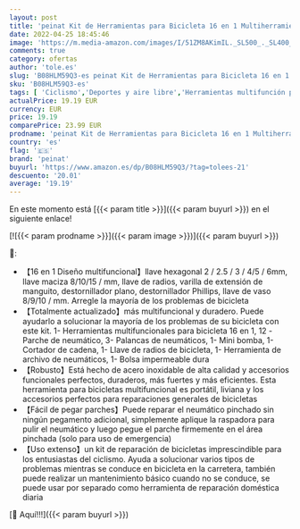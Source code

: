 ```yaml
---
layout: post
title: 'peinat Kit de Herramientas para Bicicleta 16 en 1 Multiherramienta Bicicleta  Reparación de Pinchazos Bicicleta  Herramientas Bicicleta Cadena  para MTB Bicicleta Carretera  Bicicleta Montaña'
date: 2022-04-25 18:45:46
image: 'https://m.media-amazon.com/images/I/51ZM8AKimIL._SL500_._SL400_.jpg'
comments: true
category: ofertas
author: 'tole.es'
slug: 'B08HLM59Q3-es peinat Kit de Herramientas para Bicicleta 16 en 1...'
sku: 'B08HLM59Q3-es'
tags: [ 'Ciclismo','Deportes y aire libre','Herramientas multifunción para bicicletas','Herramientas y equipo para bicicletas','Ropa y equipo para deportes','bicicleta','peinat','🇪🇸', ]
actualPrice: 19.19 EUR
currency: EUR
price: 19.19
comparePrice: 23.99 EUR
prodname: 'peinat Kit de Herramientas para Bicicleta 16 en 1 Multiherramienta Bicicleta  Reparación de Pinchazos Bicicleta  Herramientas Bicicleta Cadena  para MTB Bicicleta Carretera  Bicicleta Montaña'
country: 'es'
flag: '🇪🇸'
brand: 'peinat'
buyurl: 'https://www.amazon.es/dp/B08HLM59Q3/?tag=tolees-21'
descuento: '20.01'
average: '19.19'
---
```


En este momento está [{{< param title >}}]({{< param buyurl >}}) en el siguiente enlace!

[![{{< param prodname >}}]({{< param image >}})]({{< param buyurl >}})

🔎:

- 【16 en 1 Diseño multifuncional】llave hexagonal 2 / 2.5 / 3 / 4/5 / 6mm, llave maciza 8/10/15 / mm, llave de radios, varilla de extensión de manguito, destornillador plano, destornillador Phillips, llave de vaso 8/9/10 / mm. Arregle la mayoría de los problemas de bicicleta
- 【Totalmente actualizado】más multifuncional y duradero. Puede ayudarlo a solucionar la mayoría de los problemas de su bicicleta con este kit. 1- Herramientas multifuncionales para bicicleta 16 en 1, 12 -Parche de neumático, 3- Palancas de neumáticos, 1- Mini bomba, 1- Cortador de cadena, 1- Llave de radios de bicicleta, 1- Herramienta de archivo de neumáticos, 1- Bolsa impermeable dura
- 【Robusto】Está hecho de acero inoxidable de alta calidad y accesorios funcionales perfectos, duraderos, más fuertes y más eficientes. Esta herramienta para bicicletas multifuncional es portátil, liviana y los accesorios perfectos para reparaciones generales de bicicletas
- 【Fácil de pegar parches】Puede reparar el neumático pinchado sin ningún pegamento adicional, simplemente aplique la raspadora para pulir el neumático y luego pegue el parche firmemente en el área pinchada (solo para uso de emergencia)
- 【Uso extenso】un kit de reparación de bicicletas imprescindible para los entusiastas del ciclismo. Ayuda a solucionar varios tipos de problemas mientras se conduce en bicicleta en la carretera, también puede realizar un mantenimiento básico cuando no se conduce, se puede usar por separado como herramienta de reparación doméstica diaria

[🛒 Aquí!!!]({{< param buyurl >}})
